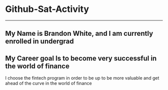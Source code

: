 # Github-Sat-Activity
---
My Name is Brandon White, and I am currently enrolled in undergrad
---
My Career goal Is to become very successful in the world of finance
---
I choose the fintech program in order to be up to be more valuable and get ahead of the curve in the world of finance